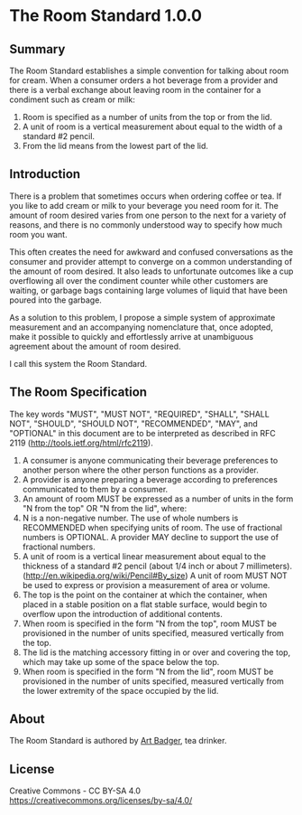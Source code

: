 The Room Standard 1.0.0
==============================

Summary
-------

The Room Standard establishes a simple convention for talking about room for cream. When a consumer orders a hot beverage from a provider and there is a verbal exchange about leaving room in the container for a condiment such as cream or milk:

1. Room is specified as a number of units from the top or from the lid.
1. A unit of room is a vertical measurement about equal to the width of a standard #2 pencil.
1. From the lid means from the lowest part of the lid.

Introduction
------------	

There is a problem that sometimes occurs when ordering coffee or tea. If you like to add cream or milk to your beverage you need room for it. The amount of room desired varies from one person to the next for a variety of reasons, and there is no commonly understood way to specify how much room you want.

This often creates the need for awkward and confused conversations as the consumer and provider attempt to converge on a common understanding of the amount of room desired. It also leads to unfortunate outcomes like a cup overflowing all over the condiment counter while other customers are waiting, or garbage bags containing large volumes of liquid that have been poured into the garbage.

As a solution to this problem, I propose a simple system of approximate measurement and an accompanying nomenclature that, once adopted, make it possible to quickly and effortlessly arrive at unambiguous agreement about the amount of room desired.

I call this system the Room Standard.

The Room Specification
------------------------

The key words "MUST", "MUST NOT", "REQUIRED", "SHALL", "SHALL NOT", "SHOULD", "SHOULD NOT", "RECOMMENDED", "MAY", and "OPTIONAL" in this document are to be interpreted as described in RFC 2119 (http://tools.ietf.org/html/rfc2119).

1. A consumer is anyone communicating their beverage preferences to another person where the other person functions as a provider.
1. A provider is anyone preparing a beverage according to preferences communicated to them by a consumer.
1. An amount of room MUST be expressed as a number of units in the form "N from the top" OR "N from the lid", where:
1. N is a non-negative number. The use of whole numbers is RECOMMENDED when specifying units of room. The use of fractional numbers is OPTIONAL. A provider MAY decline to support the use of fractional numbers.
1. A unit of room is a vertical linear measurement about equal to the thickness of a standard #2 pencil (about 1/4 inch or about 7 millimeters). (http://en.wikipedia.org/wiki/Pencil#By_size) A unit of room MUST NOT be used to express or provision a measurement of area or volume.
1. The top is the point on the container at which the container, when placed in a stable position on a flat stable surface, would begin to overflow upon the introduction of additional contents.
1. When room is specified in the form "N from the top", room MUST be provisioned in the number of units specified, measured vertically from the top.
1. The lid is the matching accessory fitting in or over and covering the top, which may take up some of the space below the top.
1. When room is specified in the form "N from the lid", room MUST be provisioned in the number of units specified, measured vertically from the lower extremity of the space occupied by the lid.

About
-----

The Room Standard is authored by [Art Badger](https://twitter.com/abadger), tea drinker.

License
-------

Creative Commons - CC BY-SA 4.0
https://creativecommons.org/licenses/by-sa/4.0/
